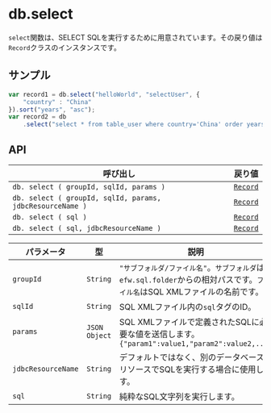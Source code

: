# db.select

`select`関数は、SELECT SQLを実行するために用意されています。その戻り値は`Record`クラスのインスタンスです。

## サンプル

```javascript
var record1 = db.select("helloWorld", "selectUser", {
	"country" : "China"
}).sort("years", "asc");
var record2 = db
	.select("select * from table_user where country='China' order years asc");
```

## API

| 呼び出し | 戻り値 |
|---|---|
| `db. select ( groupId, sqlId, params )` | [`Record`](record.md) |
| `db. select ( groupId, sqlId, params, jdbcResourceName )` | [`Record`](record.md) |
| `db. select ( sql )` | [`Record`](record.md) |
| `db. select ( sql, jdbcResourceName )` | [`Record`](record.md) |

| パラメータ | 型 | 説明 |
|---|---|---|
| `groupId` | `String` | `"サブフォルダ/ファイル名"`。`サブフォルダ`は`efw.sql.folder`からの相対パスです。`ファイル名`はSQL XMLファイルの名前です。 |
| `sqlId` | `String` | SQL XMLファイル内の`sql`タグのID。 |
| `params` | `JSON Object` | SQL XMLファイルで定義されたSQLに必要な値を送信します。<br>```{"param1":value1,"param2":value2,...}``` |
| `jdbcResourceName` | `String` | デフォルトではなく、別のデータベースリソースでSQLを実行する場合に使用します。 |
| `sql` | `String` | 純粋なSQL文字列を実行します。 |